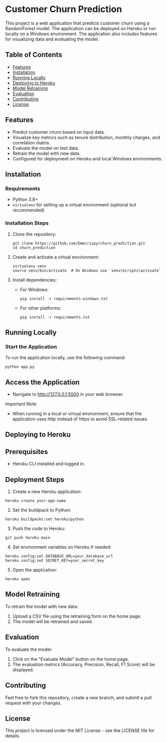 # Customer Churn Prediction

This project is a web application that predicts customer churn using a RandomForest model. The application can be deployed on Heroku or run locally on a Windows environment. The application also includes features for visualizing data and evaluating the model.

## Table of Contents

- [Features](#features)
- [Installation](#installation)
- [Running Locally](#running-locally)
- [Deploying to Heroku](#deploying-to-heroku)
- [Model Retraining](#model-retraining)
- [Evaluation](#evaluation)
- [Contributing](#contributing)
- [License](#license)

## Features

- Predict customer churn based on input data.
- Visualize key metrics such as tenure distribution, monthly charges, and correlation matrix.
- Evaluate the model on test data.
- Retrain the model with new data.
- Configured for deployment on Heroku and local Windows environments.

## Installation

### Requirements

- Python 3.8+
- `virtualenv` for setting up a virtual environment (optional but recommended)

### Installation Steps

1. Clone the repository:
    ```
    git clone https://github.com/Emmcrispy/churn_prediction.git
    cd churn_prediction
    ```

2. Create and activate a virtual environment:
    ```
    virtualenv venv
    source venv/bin/activate  # On Windows use `venv\Scripts\activate`
    ```

3. Install dependencies:
    - For Windows:
        ```
        pip install -r requirements-windows.txt
        ```
    - For other platforms:
        ```
        pip install -r requirements.txt
        ```

## Running Locally

### Start the Application

To run the application locally, use the following command:
   ```
   python app.py
   ```

## Access the Application
 - Navigate to http://127.0.0.1:5000 in your web browser.

 Important Note
 - When running in a local or virtual environment, ensure that the application uses http instead of https to avoid SSL-related issues.

 ## Deploying to Heroku

## Prerequisites
 - Heroku CLI installed and logged in.

 ## Deployment Steps

1. Create a new Heroku application:
```
heroku create your-app-name
```

2. Set the buildpack to Python:
```
heroku buildpacks:set heroku/python
```

3. Push the code to Heroku:
```
git push heroku main
```

4. Set environment variables on Heroku if needed:
```
heroku config:set DATABASE_URL=your_database_url
heroku config:set SECRET_KEY=your_secret_key
```

5. Open the application:
```
heroku open
```

## Model Retraining
To retrain the model with new data:

1. Upload a CSV file using the retraining form on the home page.
2. The model will be retrained and saved.

## Evaluation
To evaluate the model:

1. Click on the "Evaluate Model" button on the home page.
2. The evaluation metrics (Accuracy, Precision, Recall, F1 Score) will be displayed.

## Contributing
Feel free to fork this repository, create a new branch, and submit a pull request with your changes.

## License
This project is licensed under the MIT License - see the LICENSE file for details.